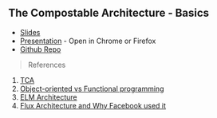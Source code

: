 ## The Compostable Architecture - Basics

*   [Slides](https://www.figma.com/file/bnOqZbsYQXFGJnZL6fNhhm/TCA-Flow?node-id=0%3A1)
*   [Presentation](https://www.figma.com/proto/bnOqZbsYQXFGJnZL6fNhhm/TCA-Flow?node-id=22%3A22&scaling=contain&page-id=0%3A1&starting-point-node-id=22%3A22) - Open in Chrome or Firefox
*   [Github Repo](https://github.com/DhanushKumar19/iOS_Sessions/tree/main/TCA_Basics)

> References

1.  [TCA](https://www.raywenderlich.com/24550178-getting-started-with-the-composable-architecture)
2.  [Object-oriented vs Functional programming](https://medium.com/@shaistha24/functional-programming-vs-object-oriented-programming-oop-which-is-better-82172e53a526)
3.  [ELM Architecture](https://dennisreimann.de/articles/elm-architecture-overview.html)
4.  [Flux Architecture and Why Facebook used it](https://medium.com/@grover.vinayak0611/what-is-flux-architecture-why-facebook-used-it-and-the-comparison-with-mvc-architecture-49c01ed5d2e1)
